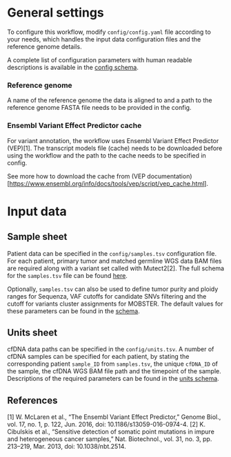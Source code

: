 # General settings
To configure this workflow, modify ``config/config.yaml`` file according to your needs, which handles the input data configuration files and the reference genome details.

A complete list of configuration parameters with  human readable descriptions is available in the [config schema](https://github.com/carmenoroperv/ctDNA_mers/tree/main/clonalSNVs_tracking/workflow/schemas/config.schema.yaml).

### Reference genome
A name of the reference genome the data is aligned to and a path to the reference genome FASTA file needs to be provided in the config.

### Ensembl Variant Effect Predictor cache
For variant annotation, the workflow uses Ensembl Variant Effect Predictor (VEP)[1]. The transcript models file (cache) needs to be downloaded before using the workflow and the path to the cache needs to be specified in config.

See more how to download the cache from (VEP documentation)[https://www.ensembl.org/info/docs/tools/vep/script/vep_cache.html].


# Input data

## Sample sheet
Patient data can be specified in the `config/samples.tsv` configuration file. For each patient, primary tumor and matched germline WGS data BAM files are required along with a variant set called with Mutect2[2]. The full schema for the `samples.tsv` file can be found [here](https://github.com/carmenoroperv/ctDNA_mers/tree/main/clonalSNVs_tracking/workflow/schemas/samples.schema.yaml).

Optionally, `samples.tsv` can also be used to define tumor purity and ploidy ranges for Sequenza, VAF cutoffs for candidate SNVs filtering and the cutoff for variants cluster assignments for MOBSTER. The default values for these parameters can be found in the [schema](https://github.com/carmenoroperv/ctDNA_mers/tree/main/clonalSNVs_tracking/workflow/schemas/samples.schema.yaml). 


## Units sheet
cfDNA data paths can be specified in the `config/units.tsv`. A number of cfDNA samples can be specified for each patient, by stating the corresponding patient `sample_ID` from `samples.tsv`, the unique `cfDNA_ID` of the sample, the cfDNA WGS BAM file path and the timepoint of the sample. Descriptions of the required parameters can be found in the [units schema](https://github.com/carmenoroperv/ctDNA_mers/tree/main/clonalSNVs_tracking/workflow/schemas/units.schema.yaml).



## References
[1] W. McLaren et al., “The Ensembl Variant Effect Predictor,” Genome Biol., vol. 17, no. 1, p. 122, Jun. 2016, doi: 10.1186/s13059-016-0974-4.
[2] K. Cibulskis et al., “Sensitive detection of somatic point mutations in impure and heterogeneous cancer samples,” Nat. Biotechnol., vol. 31, no. 3, pp. 213–219, Mar. 2013, doi: 10.1038/nbt.2514.
